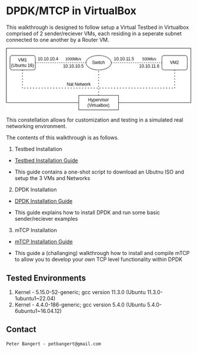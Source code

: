 # DPDK/MTCP in VirtualBox

This walkthrough is designed to follow setup a Virtual Testbed in Virtualbox comprised of 2 sender/reciever VMs, each residing in a seperate subnet connected to one another by a Router VM. 

<p align="center">
  <img src="./testbed_installation/img/testbed.png" />
</p>

This constellation allows for customization and testing in a simulated real networking environment. 

The contents of this walkthrough is as follows.

1. Testbed Installation

- [Testbed Installation Guide](testbed_installation/)

- This guide contains a one-shot script to download an Ubutnu ISO and setup the 3 VMs and Networks

2. DPDK Installation

- [DPDK Installation Guide](dpdk_installation/)

- This guide explains how to install DPDK and run some basic sender/reciever examples


3. mTCP Installation

- [mTCP Installation Guide](mtcp_installation/)

- This guide a (challanging) walkthrough how to install and compile mTCP to allow you to develop your own TCP level functionality within DPDK


## Tested Environments

1. Kernel - 5.15.0-52-generic; gcc version 11.3.0 (Ubuntu 11.3.0-1ubuntu1~22.04)
2. Kernel - 4.4.0-186-generic; gcc version 5.4.0 (Ubuntu 5.4.0-6ubuntu1~16.04.12)


## Contact

```
Peter Bangert - petbangert@gmail.com
```

